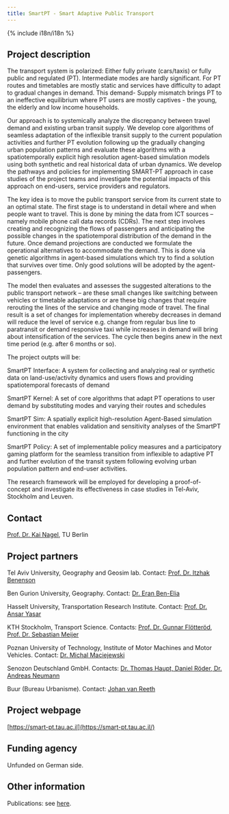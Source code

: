 ```yaml
---
title: SmartPT - Smart Adaptive Public Transport
---
```


{% include i18n/i18n %}

<div class="invert-images" markdown=1>

## Project description

The transport system is polarized: Either fully private (cars/taxis) or fully public and regulated (PT). Intermediate modes are hardly significant. For PT routes and timetables are mostly static and services have difficulty to adapt to gradual changes in demand. This demand- Supply mismatch brings PT to an ineffective equilibrium where PT users are mostly captives - the young, the elderly and low income households.

Our approach is to systemically analyze the discrepancy between travel demand and existing urban transit supply. We develop core algorithms of seamless adaptation of the inflexible transit supply to the current population activities and further PT evolution following up the gradually changing urban population patterns and evaluate these algorithms with a spatiotemporally explicit high resolution agent-based simulation models using both synthetic and real historical data of urban dynamics. We develop the pathways and policies for implementing SMART-PT approach in case studies of the project teams and investigate the potential impacts of this approach on end-users, service providers and regulators.

The key idea is to move the public transport service from its current state to an optimal state. The first stage is to understand in detail where and when people want to travel. This is done by mining the data from ICT sources – namely mobile phone call data records (CDRs). The next step involves creating and recognizing the flows of passengers and anticipating the possible changes in the spatiotemporal distribution of the demand in the future. Once demand projections are conducted we formulate the operational alternatives to accommodate the demand. This is done via genetic algorithms in agent-based simulations which try to find a solution that survives over time. Only good solutions will be adopted by the agent-passengers.

The model then evaluates and assesses the suggested alterations to the public transport network – are these small changes like switching between vehicles or timetable adaptations or are these big changes that require rerouting the lines of the service and changing mode of travel. The final result is a set of changes for implementation whereby decreases in demand will reduce the level of service e.g. change from regular bus line to paratransit or demand responsive taxi while increases in demand will bring about intensification of the services. The cycle then begins anew in the next time period (e.g. after 6 months or so).

The project outpts will be:

SmartPT Interface: A system for collecting and analyzing real or synthetic data on land-use/activity dynamics and users flows and providing spatiotemporal forecasts of demand

SmartPT Kernel: A set of core algorithms that adapt PT operations to user demand by substituting modes and varying their routes and schedules

SmartPT Sim: A spatially explicit high-resolution Agent-Based simulation environment that enables validation and sensitivity analyses of the SmartPT functioning in the city

SmartPT Policy: A set of implementable policy measures and a participatory gaming platform for the seamless transition from inflexible to adaptive PT and further evolution of the transit system following evolving urban population pattern and end-user activities.

The research framework will be employed for developing a proof-of-concept and investigate its effectiveness in case studies in Tel-Aviv, Stockholm and Leuven.

## Contact

[Prof. Dr. Kai Nagel](https://www.tu.berlin/vsp/team), TU Berlin

## Project partners

Tel Aviv University, Geography and Geosim lab. Contact: [Prof. Dr. Itzhak Benenson](http://www.tau.ac.il/~bennya/)

Ben Gurion University, Geography. Contact: [Dr. Eran Ben-Elia](http://in.bgu.ac.il/en/humsos/geog/Pages/staff/Eran-Ben-Elia.aspx)

Hasselt University, Transportation Research Institute. Contact: [Prof. Dr. Ansar Yasar](http://www.uhasselt.be/fiche?email=ansar.yasar)

KTH Stockholm, Transport Science. Contacts: [Prof. Dr. Gunnar Flötteröd](https://www.kth.se/profile/gunnarfl/), [Prof. Dr. Sebastian Meijer](https://www.kth.se/profile/smeijer/)

Poznan University of Technology, Institute of Motor Machines and Motor Vehicles. Contact: [Dr. Michal Maciejewski](http://www.fwmt.put.poznan.pl/wykladowca,instytut_imrips,michal_maciejewski,0,strona_glowna.htm)

Senozon Deutschland GmbH. Contacts: [Dr. Thomas Haupt, Daniel Röder, Dr. Andreas Neumann](http://www.senozon.com/)

Buur (Bureau Urbanisme). Contact: [Johan van Reeth](http://www.buur.be/buur_eng/teamlid/johan_van_reeth/)

## Project webpage

[https://smart-pt.tau.ac.il](https://smart-pt.tau.ac.il/)

## Funding agency

Unfunded on German side.

## Other information

Publications: see [here](https://vsp.berlin/publications/).